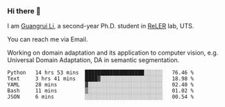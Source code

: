 ### Hi there 👋

<!--
**Solacex/Solacex** is a ✨ _special_ ✨ repository because its `README.md` (this file) appears on your GitHub profile.

Here are some ideas to get you started:

- 🔭 I’m currently working on ...
- 🌱 I’m currently learning ...
- 👯 I’m looking to collaborate on ...
- 🤔 I’m looking for help with ...
- 💬 Ask me about ...
- 📫 How to reach me: ...
- 😄 Pronouns: ...
- ⚡ Fun fact: ...
-->
I am [Guangrui Li](http://www.guangrui.li), a second-year Ph.D. student in [ReLER](http://www.reler.net) lab, UTS.

You can reach me via Email.

Working on domain adaptation and its application to computer vision, e.g. Universal Domain Adaptation, DA in semantic segmentation. 


<!--START_SECTION:waka-->
```text
Python   14 hrs 53 mins  ███████████████████░░░░░░   76.46 % 
Text     3 hrs 41 mins   ████▓░░░░░░░░░░░░░░░░░░░░   18.98 % 
YAML     28 mins         ▓░░░░░░░░░░░░░░░░░░░░░░░░   02.40 % 
Bash     11 mins         ▒░░░░░░░░░░░░░░░░░░░░░░░░   01.02 % 
JSON     6 mins          ░░░░░░░░░░░░░░░░░░░░░░░░░   00.54 % 
```
<!--END_SECTION:waka-->
